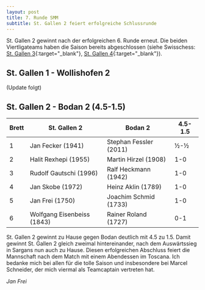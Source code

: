 ```yaml
---
layout: post
title: 7. Runde SMM
subtitle: St. Gallen 2 feiert erfolgreiche Schlussrunde
---
```


St. Gallen 2 gewinnt nach der erfolgreichen 6. Runde erneut. Die beiden Viertligateams haben die Saison bereits abgeschlossen (siehe Swisschess: [St. Gallen 3](https://www.swisschess.ch/smm.html?old=L3R1cm5pZXJlL3NtbS5waHA_YWphaHI9MjAyMiZhcm91bmQ9NyZhbGlnYT02){:target="\_blank"}, [St. Gallen 4](https://www.swisschess.ch/smm.html?old=L3R1cm5pZXJlL3NtbS5waHA_YWphaHI9MjAyMiZhZ3J1cHBlPTYwMiZhbGlnYT02JmFyb3VuZD03){:target="\_blank"}).

## St. Gallen 1 - Wollishofen 2

(Update folgt)

## St. Gallen 2 - Bodan 2 (4.5-1.5)

| Brett | St. Gallen 2               | Bodan 2                | 4.5-1.5 |
|-------|----------------------------|------------------------|---------|
| 1     | Jan Fecker (1941)          | Stephan Fessler (2011) | ½-½     |
| 2     | Halit Rexhepi (1955)       | Martin Hirzel (1908)   | 1-0     |
| 3     | Rudolf Gautschi (1996)     | Ralf Heckmann (1942)   | 1-0     |
| 4     | Jan Skobe (1972)           | Heinz Aklin (1789)     | 1-0     |
| 5     | Jan Frei (1750)            | Joachim Schmid (1733)  | 1-0     |
| 6     | Wolfgang Eisenbeiss (1843) | Rainer Roland (1727)   | 0-1     |

St. Gallen 2 gewinnt zu Hause gegen Bodan deutlich mit 4.5 zu 1.5. Damit gewinnt St. Gallen 2 gleich zweimal hintereinander, nach dem Auswärtssieg in Sargans nun auch zu Hause. Diesen erfolgreichen Abschluss feiert die Mannschaft nach dem Match mit einem Abendessen im Toscana. Ich bedanke mich bei allen für die tolle Saison und insbesondere bei Marcel Schneider, der mich viermal als Teamcaptain vertreten hat.

_Jan Frei_

